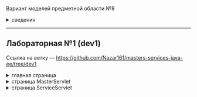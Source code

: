 Вариант моделей предметной области №8
<Details><Summary>сведения</Summary>

<img width="802" alt="image" src="https://user-images.githubusercontent.com/49819458/236662344-ed04312d-95d5-453b-814a-d5fce1b4438e.png">

</Details>

---
Лабораторная №1 (dev1)
---

Ссылка на ветку — https://github.com/Nazar161/masters-services-java-ee/tree/dev1

<Details><Summary>главная страница</Summary>

![image](https://user-images.githubusercontent.com/49819458/236663298-b9cc4107-d447-4129-aea2-2b470f979cdf.png)
Логотип перенес с прошлого Spring проекта
</Details>

<Details><Summary>страница MasterServlet</Summary>

![image](https://user-images.githubusercontent.com/49819458/236663561-af2f1951-c47b-454f-9ef8-4361d0050b8b.png)

</Details>

<Details><Summary>страница ServiceServlet</Summary>

![image](https://user-images.githubusercontent.com/49819458/236663614-b915a378-c9af-4c3d-81c7-22248d4aa525.png)

</Details>

